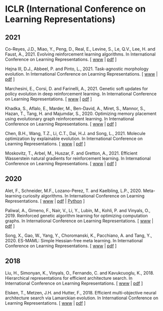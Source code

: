 # ICLR (International Conference on Learning Representations)

## 2021

Co-Reyes, J.D., Miao, Y., Peng, D., Real, E., Levine, S., Le, Q.V., Lee, H. and Faust, A., 2021. Evolving reinforcement learning algorithms. In International Conference on Learning Representations. [ [www](https://openreview.net/forum?id=0XXpJ4OtjW) | [pdf](https://openreview.net/pdf?id=0XXpJ4OtjW) ]

Hejna III, D.J., Abbeel, P. and Pinto, L., 2021. Task-agnostic morphology evolution. In International Conference on Learning Representations. [ [www](https://openreview.net/forum?id=CGQ6ENUMX6) | [pdf](https://openreview.net/pdf?id=CGQ6ENUMX6) ]

Marchesini, E., Corsi, D. and Farinelli, A., 2021. Genetic soft updates for policy evolution in deep reinforcement learning. In International Conference on Learning Representations. [ [www](https://openreview.net/forum?id=TGFO0DbD_pk) | [pdf](https://openreview.net/pdf?id=TGFO0DbD_pk) ]

Khadka, S., Aflalo, E., Marder, M., Ben-David, A., Miret, S., Mannor, S., Hazan, T., Tang, H. and Majumdar, S., 2020. Optimizing memory placement using evolutionary graph reinforcement learning. In International Conference on Learning Representations. [ [www](https://openreview.net/forum?id=-6vS_4Kfz0) | [pdf](https://openreview.net/pdf?id=-6vS_4Kfz0) ]

Chen, B.H., Wang, T.Z., Li, C.T., Dai, H.J. and Song, L., 2021. Molecule optimization by explainable evolution. In International Conference on Learning Representations. [ [www](https://openreview.net/forum?id=jHefDGsorp5) | [pdf](https://openreview.net/pdf?id=jHefDGsorp5) ]

Moskovitz, T., Arbel, M., Huszar, F. and Gretton, A., 2021. Efficient Wasserstein natural gradients for reinforcement learning. In International Conference on Learning Representations. [ [www](https://openreview.net/forum?id=OHgnfSrn2jv) | [pdf](https://openreview.net/pdf?id=OHgnfSrn2jv) ]

## 2020

Alet, F., Schneider, M.F., Lozano-Perez, T. and Kaelbling, L.P., 2020. Meta-learning curiosity algorithms. In International Conference on Learning Representations. [ [www](https://openreview.net/forum?id=BygdyxHFDS) | [pdf](https://openreview.net/pdf?id=BygdyxHFDS) | [Python](https://github.com/mfranzs/meta-learning-curiosity-algorithms) ]

Paliwal, A., Gimeno, F., Nair, V., Li, Y., Lubin, M., Kohli, P. and Vinyals, O., 2019. Reinforced genetic algorithm learning for optimizing computation graphs. In International Conference on Learning Representations. [ [www](https://openreview.net/forum?id=rkxDoJBYPB) | [pdf](https://openreview.net/pdf?id=rkxDoJBYPB) ]

Song, X., Gao, W., Yang, Y., Choromanski, K., Pacchiano, A. and Tang, Y., 2020. ES-MAML: Simple Hessian-free meta learning. In International Conference on Learning Representations. [ [www](https://openreview.net/forum?id=S1exA2NtDB) | [pdf](https://openreview.net/pdf?id=S1exA2NtDB) ]

## 2018

Liu, H., Simonyan, K., Vinyals, O., Fernando, C. and Kavukcuoglu, K., 2018. Hierarchical representations for efficient architecture search. In International Conference on Learning Representations. [ [www](https://openreview.net/forum?id=BJQRKzbA-) | [pdf](https://openreview.net/pdf?id=BJQRKzbA-) ]

Elsken, T., Metzen, J.H. and Hutter, F., 2018. Efficient multi-objective neural architecture search via Lamarckian evolution. In International Conference on Learning Representations. [ [www](https://openreview.net/forum?id=ByME42AqK7) | [pdf](https://openreview.net/pdf?id=ByME42AqK7) ]
